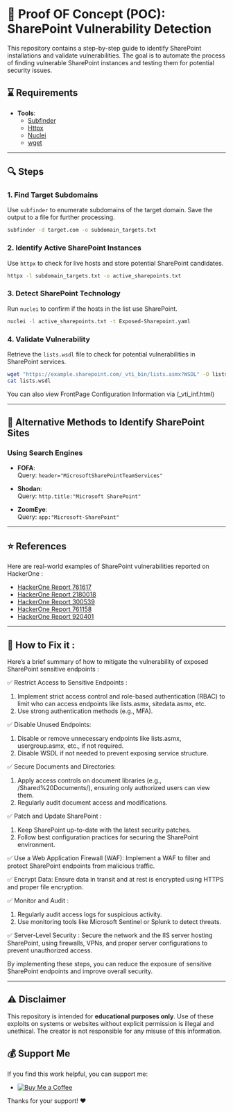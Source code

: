
# 📝 Proof OF Concept (POC): SharePoint Vulnerability Detection

This repository contains a step-by-step guide to identify SharePoint installations and validate vulnerabilities. The goal is to automate the process of finding vulnerable SharePoint instances and testing them for potential security issues.

## ⌛ Requirements

- **Tools**:  
  - [Subfinder](https://github.com/projectdiscovery/subfinder)  
  - [Httpx](https://github.com/projectdiscovery/httpx)  
  - [Nuclei](https://github.com/projectdiscovery/nuclei)  
  - [wget](https://www.gnu.org/software/wget/)  

---

## 🔍 Steps

### 1. Find Target Subdomains
Use `subfinder` to enumerate subdomains of the target domain. Save the output to a file for further processing.
```bash
subfinder -d target.com -o subdomain_targets.txt
```

### 2. Identify Active SharePoint Instances
Use `httpx` to check for live hosts and store potential SharePoint candidates.
```bash
httpx -l subdomain_targets.txt -o active_sharepoints.txt
```

### 3. Detect SharePoint Technology
Run `nuclei` to confirm if the hosts in the list use SharePoint.
```bash
nuclei -l active_sharepoints.txt -t Exposed-Sharepoint.yaml
```

### 4. Validate Vulnerability
Retrieve the `lists.wsdl` file to check for potential vulnerabilities in SharePoint services.
```bash
wget "https://example.sharepoint.com/_vti_bin/lists.asmx?WSDL" -O lists.wsdl
cat lists.wsdl
```
You can also view FrontPage Configuration Information via (_vti_inf.html)

---

## 📝 Alternative Methods to Identify SharePoint Sites

### Using Search Engines
- **FOFA**:  
  Query: `header="MicrosoftSharePointTeamServices"`

- **Shodan**:  
  Query: `http.title:"Microsoft SharePoint"`

- **ZoomEye**:  
  Query: `app:"Microsoft-SharePoint"`

---

## ⭐ References

Here are real-world examples of SharePoint vulnerabilities reported on HackerOne :

- [HackerOne Report 761617](https://hackerone.com/reports/761617)  
- [HackerOne Report 2180018](https://hackerone.com/reports/2180018)  
- [HackerOne Report 300539](https://hackerone.com/reports/300539)  
- [HackerOne Report 761158](https://hackerone.com/reports/761158)  
- [HackerOne Report 920401](https://hackerone.com/reports/920401)  

---
## 🔨 How to Fix it :
Here’s a brief summary of how to mitigate the vulnerability of exposed SharePoint sensitive endpoints :

✅ Restrict Access to Sensitive Endpoints :
1. Implement strict access control and role-based authentication (RBAC) to limit who can access endpoints like lists.asmx, sitedata.asmx, etc.
2. Use strong authentication methods (e.g., MFA).

✅ Disable Unused Endpoints:
1. Disable or remove unnecessary endpoints like lists.asmx, usergroup.asmx, etc., if not required.
2. Disable WSDL if not needed to prevent exposing service structure.

✅ Secure Documents and Directories:
1. Apply access controls on document libraries (e.g., /Shared%20Documents/), ensuring only authorized users can view them.
2. Regularly audit document access and modifications.

✅ Patch and Update SharePoint :
1. Keep SharePoint up-to-date with the latest security patches.
2. Follow best configuration practices for securing the SharePoint environment.

✅ Use a Web Application Firewall (WAF):
Implement a WAF to filter and protect SharePoint endpoints from malicious traffic.

✅ Encrypt Data:
Ensure data in transit and at rest is encrypted using HTTPS and proper file encryption.

✅ Monitor and Audit :
1. Regularly audit access logs for suspicious activity.
2. Use monitoring tools like Microsoft Sentinel or Splunk to detect threats.

✅ Server-Level Security :
Secure the network and the IIS server hosting SharePoint, using firewalls, VPNs, and proper server configurations to prevent unauthorized access.

By implementing these steps, you can reduce the exposure of sensitive SharePoint endpoints and improve overall security.

---
## ⚠️ Disclaimer

This repository is intended for **educational purposes only**. Use of these exploits on systems or websites without explicit permission is illegal and unethical. The creator is not responsible for any misuse of this information.

## 💰 Support Me  

If you find this work helpful, you can support me:  
- [![Buy Me a Coffee](https://www.buymeacoffee.com/assets/img/custom_images/yellow_img.png)](https://buymeacoffee.com/ghost_sec)  

Thanks for your support! ❤️
